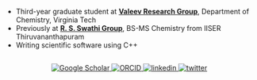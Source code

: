 - Third-year graduate student at [**Valeev Research Group**](https://valeevgroup.github.io), Department of Chemistry, Virginia Tech
- Previously at [**R. S. Swathi Group**](https://faculty.iisertvm.ac.in/swathi), BS-MS Chemistry from IISER Thiruvananthapuram
- Writing scientific software using C++
##

<div align="center" markdown="1">
<!-- 
<a href="https://ajay-mk.github.io" target="_blank">
<img src="https://img.shields.io/website?url=https%3A%2F%2Fajay-mk.github.io&up_message=UP&style=for-the-badge" style="margin-bottom: 5px;" />
</a>
<br>
-->
<a href="https://scholar.google.com/citations?hl=en&user=VC-HIpUAAAAJ" target="_blank">
<img src="https://img.shields.io/badge/Google%20Scholar-4285F4.svg?style=for-the-badge&logo=Google-Scholar&logoColor=white" alt="Google Scholar" style="margin-bottom: 5px;" />
</a>
<a href="https://orcid.org/0000-0002-0079-5443/" target="_blank">
<img src="https://img.shields.io/badge/ORCID-A6CE39.svg?style=for-the-badge&logo=ORCID&logoColor=white" alt="ORCID" style="margin-bottom: 5px;" />
</a>
<a href="https://www.linkedin.com/in/ajaymk/" target="_blank">
<img src=https://img.shields.io/badge/linkedin-%231E77B5.svg?&style=for-the-badge&logo=linkedin&logoColor=white alt=linkedin style="margin-bottom: 5px;" />
</a>
<a href="https://twitter.com/ajaymk_" target="_blank">
<img src=https://img.shields.io/badge/twitter-%2300acee.svg?&style=for-the-badge&logo=twitter&logoColor=white alt=twitter style="margin-bottom: 5px;" />
</a>
  

</div>
<!--   <img src="https://github-readme-stats.vercel.app/api?username=ajay-mk&show_icons=true&count_private=true&hide_border=true" align="center" />
<div align="center">
  <img src="https://github-readme-stats-git-masterrstaa-rickstaa.vercel.app/api/top-langs/?username=ajay-mk&layout=compact&langs_count=6&hide=css&hide_border=true" />
</div>
-->
